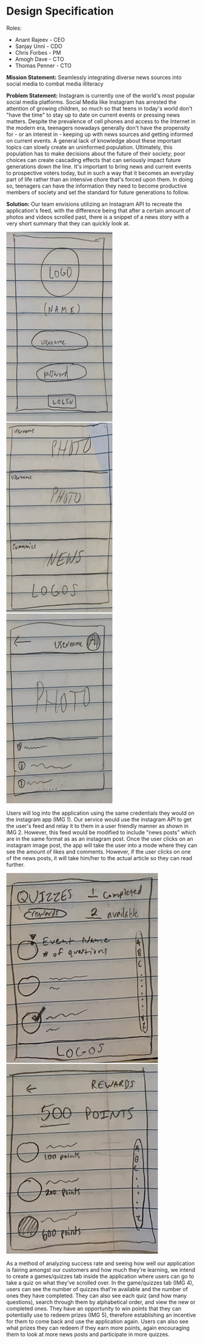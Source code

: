 # Design Specification

Roles:
- Anant Rajeev - CEO
- Sanjay Unni - CDO
- Chris Forbes - PM 
- Amogh Dave - CTO
- Thomas Penner - CTO

<b>Mission Statement:</b> Seamlessly integrating diverse news sources into social media to combat media illiteracy

<b>Problem Statement:</b> Instagram is currently one of the world's most popular social media platforms. Social Media like Instagram has arrested the attention of growing children, so much so that teens in today's world don't "have the time" to stay up to date on current events or pressing news matters. Despite the prevalence of cell phones and access to the Internet in the modern era, teenagers nowadays generally don't have the propensity for - or an interest in - keeping up with news sources and getting informed on current events. A general lack of knowledge about these important topics can slowly create an uninformed population. Ultimately, this population has to make decisions about the future of their society; poor choices can create cascading effects that can seriously impact future generations down the line. It's important to bring news and current events to prospective voters today, but in such a way that it becomes an everyday part of life rather than an intensive chore that's forced upon them. In doing so, teenagers can have the information they need to become productive members of society and set the standard for future generations to follow.

<b>Solution:</b> Our team envisions utilizing an Instagram API to recreate the application's feed, with the difference being that after a certain amount of photos and videos scrolled past, there is a snippet of a news story with a very short summary that they can quickly look at. 

<img src="./images/login.jpeg" alt="login" width="280" height="500"> <img src="./images/feed.jpeg" alt="feed" width="280" height="500"> <img src="./images/individualpost.jpeg" alt="individual post" width="280" height="500">

Users will log into the application using the same credentials they would on the instagram app (IMG 1). Our service would use the instagram API to get the user's feed and relay it to them in a user friendly manner as shown in IMG 2. However, this feed would be modified to include "news posts" which are in the same format as as an instagram post. Once the user clicks on an instagram image post, the app will take the user into a mode where they can see the amount of likes and comments. However, if the user clicks on one of the news posts, it will take him/her to the actual article so they can read further. 

<img src="./images/quiztab.jpeg" alt="quiz tab" width="400" height="500"> <img src="./images/rewards.jpeg" alt="rewards" width="400" height="500"> 


As a method of analyzing success rate and seeing how well our application is fairing amongst our customers and how much they're learning, we intend to create a games/quizzes tab inside the application where users can go to take a quiz on what they've scrolled over. In the game/quizzes tab (IMG 4), users can see the number of quizzes that're available and the number of ones they have completed. They can also see each quiz (and how many questions), search through them by alphabetical order, and view the new or completed ones. They have an opportunity to win points that they can potentially use to redeem prizes (IMG 5), therefore establishing an incentive for them to come back and use the application again. Users can also see what prizes they can redeem if they earn more points, again encouraging them to look at more news posts and participate in more quizzes.
